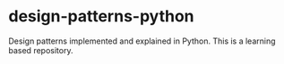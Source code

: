 # design-patterns-python
Design patterns implemented and explained in Python. This is a learning based repository.
